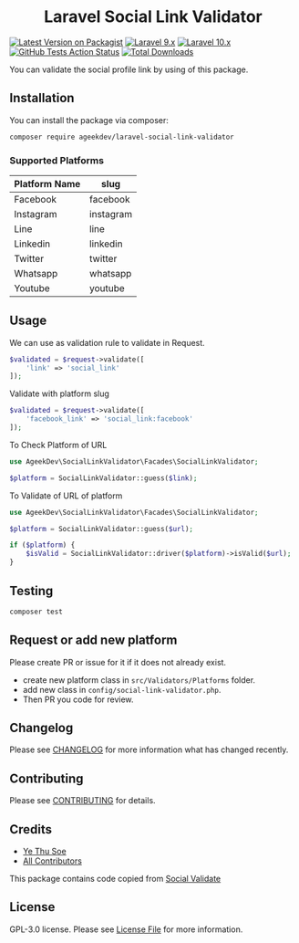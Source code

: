 <h1 align="center">Laravel Social Link Validator</h1>

[![Latest Version on Packagist](https://img.shields.io/packagist/v/ageekdev/laravel-social-link-validator.svg?style=flat-square)](https://packagist.org/packages/ageekdev/laravel-social-link-validator)
[![Laravel 9.x](https://img.shields.io/badge/Laravel-9.x-red.svg?style=flat-square)](https://laravel.com/docs/9.x)
[![Laravel 10.x](https://img.shields.io/badge/Laravel-10.x-red.svg?style=flat-square)](http://laravel.com)
[![GitHub Tests Action Status](https://img.shields.io/github/actions/workflow/status/ageekdev/laravel-social-link-validator/run-tests.yml?label=tests&style=flat-square)](https://github.com/ageekdev/laravel-social-link-validator/actions/workflows/run-tests.yml)
[![Total Downloads](https://img.shields.io/packagist/dt/ageekdev/laravel-social-link-validator.svg?style=flat-square)](https://packagist.org/packages/ageekdev/laravel-social-link-validator)

You can validate the social profile link by using of this package.

## Installation

You can install the package via composer:

```bash
composer require ageekdev/laravel-social-link-validator
```

### Supported Platforms

| Platform Name | slug           | 
|---------------|----------------|
| Facebook      | facebook       |  
| Instagram     | instagram      |  
| Line          | line           |  
| Linkedin      | linkedin       |  
| Twitter       | twitter        |  
| Whatsapp      | whatsapp       |  
| Youtube       | youtube        |

## Usage

We can use as validation rule to validate in Request.
```php
$validated = $request->validate([
    'link' => 'social_link'
]);
```

Validate with platform slug
```php
$validated = $request->validate([
    'facebook_link' => 'social_link:facebook'
]);
```

To Check Platform of URL
```php
use AgeekDev\SocialLinkValidator\Facades\SocialLinkValidator;

$platform = SocialLinkValidator::guess($link);
```

To Validate of URL of platform
```php
use AgeekDev\SocialLinkValidator\Facades\SocialLinkValidator;

$platform = SocialLinkValidator::guess($url);

if ($platform) {
    $isValid = SocialLinkValidator::driver($platform)->isValid($url);
}
```

## Testing

```bash
composer test
```

## Request or add new platform
Please create PR or issue for it if it does not already exist.
- create new platform class in `src/Validators/Platforms` folder.
- add new class in `config/social-link-validator.php`.
- Then PR you code for review.

## Changelog

Please see [CHANGELOG](CHANGELOG.md) for more information what has changed recently.

## Contributing

Please see [CONTRIBUTING](.github/CONTRIBUTING.md) for details.

## Credits

- [Ye Thu Soe](https://github.com/yethusoe91)
- [All Contributors](../../contributors)

This package contains code copied from [Social Validate](https://github.com/cfpinto/social-validate)

## License

GPL-3.0 license. Please see [License File](LICENSE.md) for more information.
